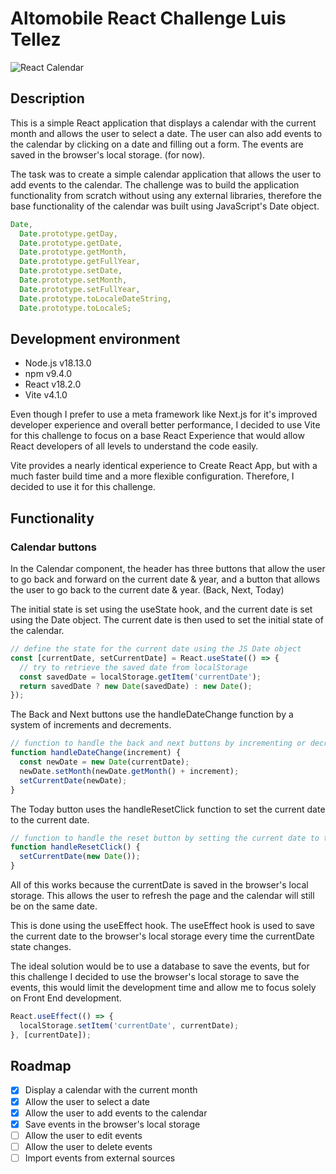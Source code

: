 # Altomobile React Challenge Luis Tellez

![React Calendar](https://user-images.githubusercontent.com/27663011/219922454-f35c187f-5814-4405-9645-a8c6cb390977.gif)

## Description

This is a simple React application that displays a calendar with the current month and allows the user to select a date. The user can also add events to the calendar by clicking on a date and filling out a form. The events are saved in the browser's local storage. (for now).

The task was to create a simple calendar application that allows the user to add events to the calendar. The challenge was to build the application functionality from scratch without using any external libraries, therefore the base functionality of the calendar was built using JavaScript's Date object.

```javascript
Date,
  Date.prototype.getDay,
  Date.prototype.getDate,
  Date.prototype.getMonth,
  Date.prototype.getFullYear,
  Date.prototype.setDate,
  Date.prototype.setMonth,
  Date.prototype.setFullYear,
  Date.prototype.toLocaleDateString,
  Date.prototype.toLocaleS;
```

## Development environment

- Node.js v18.13.0
- npm v9.4.0
- React v18.2.0
- Vite v4.1.0

Even though I prefer to use a meta framework like Next.js for it's improved developer experience and overall better performance, I decided to use Vite for this challenge to focus on a base React Experience that would allow React developers of all levels to understand the code easily.

Vite provides a nearly identical experience to Create React App, but with a much faster build time and a more flexible configuration. Therefore, I decided to use it for this challenge.

## Functionality

### Calendar buttons

In the Calendar component, the header has three buttons that allow the user to go back and forward on the current date & year, and a button that allows the user to go back to the current date & year. (Back, Next, Today)

The initial state is set using the useState hook, and the current date is set using the Date object. The current date is then used to set the initial state of the calendar.

```javascript
// define the state for the current date using the JS Date object
const [currentDate, setCurrentDate] = React.useState(() => {
  // try to retrieve the saved date from localStorage
  const savedDate = localStorage.getItem('currentDate');
  return savedDate ? new Date(savedDate) : new Date();
});
```

The Back and Next buttons use the handleDateChange function by a system of increments and decrements.

```javascript
// function to handle the back and next buttons by incrementing or decrementing the month by 1 (increment = -1 or 1)
function handleDateChange(increment) {
  const newDate = new Date(currentDate);
  newDate.setMonth(newDate.getMonth() + increment);
  setCurrentDate(newDate);
}
```

The Today button uses the handleResetClick function to set the current date to the current date.

```javascript
// function to handle the reset button by setting the current date to today
function handleResetClick() {
  setCurrentDate(new Date());
}
```

All of this works because the currentDate is saved in the browser's local storage. This allows the user to refresh the page and the calendar will still be on the same date.

This is done using the useEffect hook. The useEffect hook is used to save the current date to the browser's local storage every time the currentDate state changes.

The ideal solution would be to use a database to save the events, but for this challenge I decided to use the browser's local storage to save the events, this would limit the development time and allow me to focus solely on Front End development.

```javascript
React.useEffect(() => {
  localStorage.setItem('currentDate', currentDate);
}, [currentDate]);
```

## Roadmap

- [x] Display a calendar with the current month
- [x] Allow the user to select a date
- [x] Allow the user to add events to the calendar
- [x] Save events in the browser's local storage
- [ ] Allow the user to edit events
- [ ] Allow the user to delete events
- [ ] Import events from external sources
